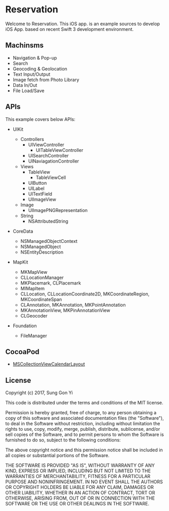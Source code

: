 # Reservation

Welcome to Reservation.
This iOS app. is an example sources to develop iOS App. based on recent Swift 3 development environment.

## Machinsms

* Navigation & Pop-up
* Search
* Geocoding & Geolocation
* Text Input/Output
* Image fetch from Photo Library
* Data In/Out
* File Load/Save

## APIs

This example covers below APIs:

* UIKit
  * Controllers
    * UIViewController
      * UITableViewController
    * UISearchController
    * UINaviagationController
  * Views
    * TableView
      * TableViewCell
    * UIButton
    * UILabel
    * UITextField
    * UIImageView
  * Image
    * UIImagePNGRepresentation
  * String
    * NSAttributedString

* CoreData
  * NSManagedObjectContext
  * NSManagedObject
  * NSEntityDescription
  
* MapKit
  * MKMapView
  * CLLocationManager
  * MKPlacemark, CLPlacemark
  * MIMapItem
  * CLLocation, CLLocationCoordinate2D, MKCoordinateRegion, MKCoordinateSpan
  * CLAnnotation, MKAnnotation, MKPointAnnotation
  * MKAnnotationView, MKPinAnnotationView
  * CLGeocoder
  
* Foundation
  * FileManager
  
## CocoaPod

* [MSCollectionViewCalendarLayout](https://github.com/erichoracek/MSCollectionViewCalendarLayout)

## License

Copyright (c) 2017, Sung Gon Yi

This code is distributed under the terms and conditions of the MIT license.

Permission is hereby granted, free of charge, to any person obtaining a copy of this software and associated documentation files (the "Software"), to deal in the Software without restriction, including without limitation the rights to use, copy, modify, merge, publish, distribute, sublicense, and/or sell copies of the Software, and to permit persons to whom the Software is furnished to do so, subject to the following conditions:

The above copyright notice and this permission notice shall be included in all copies or substantial portions of the Software.

THE SOFTWARE IS PROVIDED "AS IS", WITHOUT WARRANTY OF ANY KIND, EXPRESS OR IMPLIED, INCLUDING BUT NOT LIMITED TO THE WARRANTIES OF MERCHANTABILITY, FITNESS FOR A PARTICULAR PURPOSE AND NONINFRINGEMENT. IN NO EVENT SHALL THE AUTHORS OR COPYRIGHT HOLDERS BE LIABLE FOR ANY CLAIM, DAMAGES OR OTHER LIABILITY, WHETHER IN AN ACTION OF CONTRACT, TORT OR OTHERWISE, ARISING FROM, OUT OF OR IN CONNECTION WITH THE SOFTWARE OR THE USE OR OTHER DEALINGS IN THE SOFTWARE.
